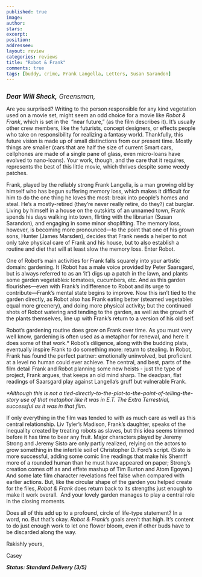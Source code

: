 ```yaml
---
published: true
image:
author: 
stars: 
excerpt: 
position: 
addressee: 
layout: review
categories: reviews
title: "Robot & Frank"
comments: true
tags: [buddy, crime, Frank Langella, Letters, Susan Sarandon]
---
```

<div><p class="Body1"><span class="full-image-block ssNonEditable"><span><a href="/letters/2012/8/31/robot-frank.html"><img src="http://static.squarespace.com/static/5005f6bcc4aa41161b33e89e/5329cf1fe4b07c068ebf74de/5329cf1fe4b07c068ebf76fd/1346427716307/robot-and-frank.jpg" alt="" /></a></span></span></p>
<p class="Body1"><span style="font-size:120%;"><strong><em>Dear Will Sheck,</em></strong><em> Greensman,</em></span></p>
<p class="Body1">Are you surprised? Writing to the person responsible for any kind vegetation used on a movie set, might seem an odd choice for a movie like <em>Robot &amp; Frank</em>, which is set in the &nbsp;&ldquo;near future,&rdquo; (as the film describes it). It&rsquo;s usually other crew members, like the futurists, concept designers, or effects people who take on responsibility for realizing a fantasy world. Thankfully, this future vision is made up of small distinctions from our present time. Mostly things are smaller (cars that are half the size of current Smart cars, cellphones are made of a single pane of glass, even micro-loans have evolved to nano-loans). Your work, though, and the care that it requires, represents the best of this little movie, which thrives despite some weedy patches.</p>
<p class="Body1">Frank, played by the reliably strong Frank Langella, is a man growing old by himself who has begun suffering memory loss, which makes it difficult for him to do the one thing he loves the most: break into people&rsquo;s homes and steal. He&rsquo;s a mostly-retired (they&rsquo;re never really retire, do they?) cat burglar. Living by himself in a house on the outskirts of an unnamed town, Frank spends his days walking into town, flirting with the librarian (Susan Sarandon), and engaging in some minor shoplifting. The memory loss, however, is becoming more pronounced&mdash;to the point that one of his grown sons, Hunter (James Marsden), decides that Frank needs a helper to not only take physical care of Frank and his house, but to also establish a routine and diet that will at least slow the memory loss. Enter Robot.</p>
<p class="Body1">One of Robot&rsquo;s main activities for Frank falls squarely into your artistic domain: gardening. It (Robot has a male voice provided by Peter Saarsgard, but is always referred to as an &lsquo;it&rsquo;) digs up a patch in the lawn, and plants some garden vegetables: tomatoes, cucumbers, etc. And as this garden flourishes&mdash;even with Frank&rsquo;s indifference to Robot and its urge to contribute&mdash;Frank&rsquo;s mental state begins to improve. Now this isn&rsquo;t tied to the garden directly, as Robot also has Frank eating better (steamed vegetables equal more greenery), and doing more physical activity; but the continued shots of Robot watering and tending to the garden, as well as the growth of the plants themselves, line up with Frank&rsquo;s return to a version of his old self.</p>
<p class="Body1">Robot&#8217;s gardening routine does grow on Frank over time. As you must very well know, gardening is often used as a metaphor for renewal, and here it does some of that work.* Robot&#8217;s diligence, along with the budding plats, eventually inspire Frank to do something more: return to stealing. In Robot, Frank has found the perfect partner: emotionally uninvolved, but proficient at a level no human could ever achieve. The central, and best, parts of the film detail Frank and Robot planning some new heists - just the type of project, Frank argues, that keeps an old mind sharp. The deadpan, flat readings of Saarsgard play against Langella&#8217;s gruff but vulnerable Frank.</p>
<p class="Body1"><em>*Although this is not a tied-directly-to-the-plot-to-the-point-of-telling-the-story use of that metaphor like it was in E.T. The Extra Terrestrial, successful as it was in that film.</em></p>
<p class="Body1">If only everything in the film was tended to with as much care as well as this central relationship. Liv Tyler&#8217;s Madison, Frank&#8217;s daughter, speaks of the inequality created by treating robots as slaves, but this idea seems trimmed before it has time to bear any fruit. Major characters played by Jeremy Strong and Jeremy Sisto are only partly realized, relying on the actors to grow something in the infertile soil of Christopher D. Ford&#8217;s script. (Sisto is more successful, adding some comic line readings that make his Sherriff more of a rounded human than he must have appeared on paper; Strong&rsquo;s creation comes off as and effete mashup of Tim Burton and Atom Egoyan.) And some late film character revelations feel false when compared with earlier actions. But, like the circular shape of the garden you helped create for the files, <em>Robot &amp; Frank</em> does return back to its strengths just enough to make it work overall.&nbsp; And your lovely garden manages to play a central role in the closing moments.</p>
<p class="Body1">Does all of this add up to a profound, circle of life-type statement? In a word, no. But that&#8217;s okay. <em>Robot &amp; Frank</em>&rsquo;s goals aren&rsquo;t that high. It&rsquo;s content to do just enough work to let one flower bloom, even if other buds have to be discarded along the way.</p>
<p class="Body1">Rakishly yours,</p>
<p class="Body1">Casey</p>
<p class="Body1"><em><strong>Status: Standard Delivery (3/5)</strong></em></p></div>
